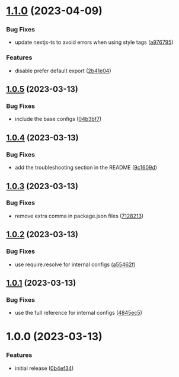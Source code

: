 # [1.1.0](https://github.com/MeltStudio/melt-eslint-config/compare/v1.0.5...v1.1.0) (2023-04-09)


### Bug Fixes

* update nextjs-ts to avoid errors when using style tags ([a976795](https://github.com/MeltStudio/melt-eslint-config/commit/a976795eb7ec90f4d6fc5e8fbedeabfcf1cbd7f9))


### Features

* disable prefer default export ([2b41e04](https://github.com/MeltStudio/melt-eslint-config/commit/2b41e04b1806dda6de226a114b551b4650a6fe75))

## [1.0.5](https://github.com/MeltStudio/melt-eslint-config/compare/v1.0.4...v1.0.5) (2023-03-13)


### Bug Fixes

* include the base configs ([04b3bf7](https://github.com/MeltStudio/melt-eslint-config/commit/04b3bf74e961d7761074201ec13d375cc8f4cd82))

## [1.0.4](https://github.com/MeltStudio/melt-eslint-config/compare/v1.0.3...v1.0.4) (2023-03-13)


### Bug Fixes

* add the troubleshooting section in the README ([9c1609d](https://github.com/MeltStudio/melt-eslint-config/commit/9c1609d34d81d55c18d7c9a248f16d4cfc58987f))

## [1.0.3](https://github.com/MeltStudio/melt-eslint-config/compare/v1.0.2...v1.0.3) (2023-03-13)


### Bug Fixes

* remove extra comma in package.json files ([7128213](https://github.com/MeltStudio/melt-eslint-config/commit/71282134cd4d2d8e70ce54d7e4d37d21ac008dd5))

## [1.0.2](https://github.com/MeltStudio/melt-eslint-config/compare/v1.0.1...v1.0.2) (2023-03-13)


### Bug Fixes

* use require.resolve for internal configs ([a55462f](https://github.com/MeltStudio/melt-eslint-config/commit/a55462fc78ce67b297eca979e706f4c8cbcd4d6e))

## [1.0.1](https://github.com/MeltStudio/melt-eslint-config/compare/v1.0.0...v1.0.1) (2023-03-13)


### Bug Fixes

* use the full reference for internal configs ([4845ec5](https://github.com/MeltStudio/melt-eslint-config/commit/4845ec5abe446f8900412b793c13544efcc988a5))

# 1.0.0 (2023-03-13)


### Features

* initial release ([0b4ef34](https://github.com/MeltStudio/melt-eslint-config/commit/0b4ef3449b0132f52bcfed36284a47fcf2fbab49))
